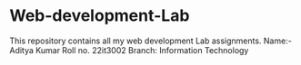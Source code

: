 # Web-development-Lab
This repository contains all my web development Lab assignments.
Name:-Aditya Kumar
Roll no. 22it3002
Branch: Information Technology
